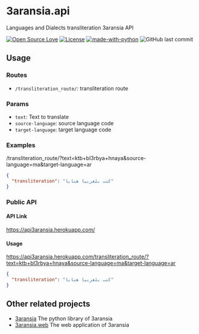 # 3aransia.api

Languages and Dialects transliteration 3aransia API

[![Open Source Love](https://badges.frapsoft.com/os/v1/open-source.svg?v=102)](https://github.com/ellerbrock/open-source-badge/)
[![License](https://img.shields.io/badge/License-Apache%202.0-blue.svg)](https://opensource.org/licenses/Apache-2.0)
[![made-with-python](https://img.shields.io/badge/Made%20with-Python-1f425f.svg)](https://www.python.org/)
![GitHub last commit](https://img.shields.io/github/last-commit/google/skia.svg)

## Usage

### Routes

- ```/transliteration_route/```: transliteration route

### Params

- ```text```: Text to translate
- ```source-language```: source language code
- ```target-language```: target language code

### Examples

/transliteration_route/?text=ktb+bl3rbya+hnaya&source-language=ma&target-language=ar

```json
{
  "transliteration": "كتب بلعربيا هنايا"
}
```

### Public API

#### API Link

https://api3aransia.herokuapp.com/

#### Usage 

https://api3aransia.herokuapp.com/transliteration_route/?text=ktb+bl3rbya+hnaya&source-language=ma&target-language=ar

```json
{
  "transliteration": "كتب بلعربيا هنايا"
}
```

## Other related projects

- [3aransia](https://pypi.org/project/aaransia/) The python library of 3aransia
- [3aransia.web](http://3aransia.com) The web application of 3aransia
